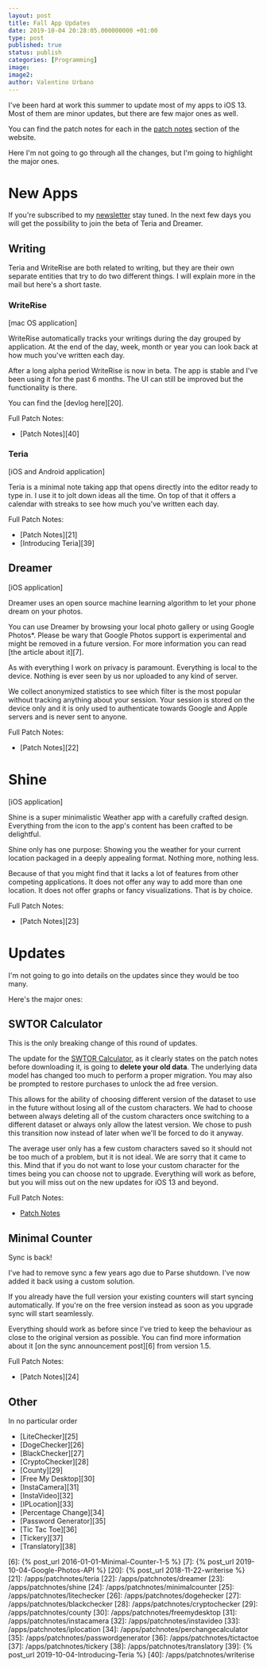 ```yaml
---
layout: post
title: Fall App Updates
date: 2019-10-04 20:28:05.000000000 +01:00
type: post
published: true
status: publish
categories: [Programming]
image:
image2:
author: Valentino Urbano
---
```



I've been hard at work this summer to update most of my apps to iOS 13. Most of them are minor updates, but there are few major ones as well.

You can find the patch notes for each in the [patch notes][1] section of the website.

Here I'm not going to go through all the changes, but I'm going to highlight the major ones.

# New Apps

If you're subscribed to my [newsletter][4] stay tuned. In the next few days you will get the possibility to join the beta of Teria and Dreamer.


## Writing

Teria and WriteRise are both related to writing, but they are their own separate entities that try to do two different things. I will explain more in the mail but here's a short taste.

### WriteRise
[mac OS application]

WriteRise automatically tracks your writings during the day grouped by application. At the end of the day, week, month or year you can look back at how much you've written each day.

After a long alpha period WriteRise is now in beta. The app is stable and I've been using it for the past 6 months. The UI can still be improved but the functionality is there.

You can find the [devlog here][20].

Full Patch Notes:
- [Patch Notes][40]

### Teria
[iOS and Android application]

Teria is a minimal note taking app that opens directly into the editor ready to type in. I use it to jolt down ideas all the time. On top of that it offers a calendar with streaks to see how much you've written each day.

Full Patch Notes:
- [Patch Notes][21]
- [Introducing Teria][39]

## Dreamer
[iOS application]

Dreamer uses an open source machine learning algorithm to let your phone dream on your photos.

You can use Dreamer by browsing your local photo gallery or using Google Photos*. Please be wary that Google Photos support is experimental and might be removed in a future version. For more information you can read [the article about it][7].

As with everything I work on privacy is paramount. Everything is local to the device. Nothing is ever seen by us nor uploaded to any kind of server.

We collect anonymized statistics to see which filter is the most popular without tracking anything about your session. Your session is stored on the device only and it is only used to authenticate towards Google and Apple servers and is never sent to anyone.

Full Patch Notes:
- [Patch Notes][22]

# Shine
[iOS application]

Shine is a super minimalistic Weather app with a carefully crafted design. Everything from the icon to the app's content has been crafted to be delightful.

Shine only has one purpose: Showing you the weather for your current location packaged in a deeply appealing format. Nothing more, nothing less.

Because of that you might find that it lacks a lot of features from other competing applications. It does not offer any way to add more than one location. It does not offer graphs or fancy visualizations. That is by choice.

Full Patch Notes:
- [Patch Notes][23]

# Updates

I'm not going to go into details on the updates since they would be too many.

Here's the major ones:

## SWTOR Calculator

This is the only breaking change of this round of updates.

The update for the [SWTOR Calculator][2], as it clearly states on the patch notes before downloading it, is going to **delete your old data**. The underlying data model has changed too much to perform a proper migration. You may also be prompted to restore purchases to unlock the ad free version.

This allows for the ability of choosing different version of the dataset to use in the future without losing all of the custom characters. We had to choose between always deleting all of the custom characters once switching to a different dataset or always only allow the latest version. We chose to push this transition now instead of later when we'll be forced to do it anyway.

The average user only has a few custom characters saved so it should not be too much of a problem, but it is not ideal. We are sorry that it came to this. Mind that if you do not want to lose your custom character for the times being you can choose not to upgrade. Everything will work as before, but you will miss out on the new updates for iOS 13 and beyond.

Full Patch Notes:
- [Patch Notes][3]

## Minimal Counter

Sync is back!

I've had to remove sync a few years ago due to Parse shutdown. I've now added it back using a custom solution.

If you already have the full version your existing counters will start syncing automatically. If you're on the free version instead as soon as you upgrade sync will start
seamlessly.

Everything should work as before since I've tried to keep the behaviour as close to the original version as possible. You can find more information about it [on the sync announcement post][6] from version 1.5.

Full Patch Notes:
- [Patch Notes][24]

## Other

In no particular order

- [LiteChecker][25]
- [DogeChecker][26]
- [BlackChecker][27]
- [CryptoChecker][28]
- [County][29]
- [Free My Desktop][30]
- [InstaCamera][31]
- [InstaVideo][32]
- [IPLocation][33]
- [Percentage Change][34]
- [Password Generator][35]
- [Tic Tac Toe][36]
- [Tickery][37]
- [Translatory][38]

[1]: /apps/patchnotes
[4]: /newsletter
[2]: /apps/ios/swtorcalculator
[3]: /apps/patchnotes/swtorcalculator
[6]: {% post_url 2016-01-01-Minimal-Counter-1-5 %}
[7]: {% post_url 2019-10-04-Google-Photos-API %}
[20]: {% post_url 2018-11-22-writerise %}
[21]: /apps/patchnotes/teria
[22]: /apps/patchnotes/dreamer
[23]: /apps/patchnotes/shine
[24]: /apps/patchnotes/minimalcounter
[25]: /apps/patchnotes/litechecker
[26]: /apps/patchnotes/dogehecker
[27]: /apps/patchnotes/blackchecker
[28]: /apps/patchnotes/cryptochecker
[29]: /apps/patchnotes/county
[30]: /apps/patchnotes/freemydesktop
[31]: /apps/patchnotes/instacamera
[32]: /apps/patchnotes/instavideo
[33]: /apps/patchnotes/iplocation
[34]: /apps/patchnotes/perchangecalculator
[35]: /apps/patchnotes/passwordgenerator
[36]: /apps/patchnotes/tictactoe
[37]: /apps/patchnotes/tickery
[38]: /apps/patchnotes/translatory
[39]: {% post_url 2019-10-04-Introducing-Teria %}
[40]: /apps/patchnotes/writerise